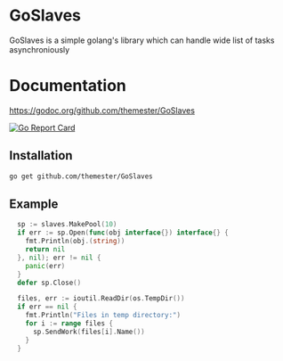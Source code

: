 # GoSlaves

GoSlaves is a simple golang's library which can handle wide list of tasks asynchroniously

# Documentation
https://godoc.org/github.com/themester/GoSlaves

[![Go Report Card](https://goreportcard.com/badge/github.com/themester/goslaves)](https://goreportcard.com/report/github.com/themester/goslaves)

Installation
------------

```bash
go get github.com/themester/GoSlaves
```

Example
-------
```go
  sp := slaves.MakePool(10)
  if err := sp.Open(func(obj interface{}) interface{} {
    fmt.Println(obj.(string))
    return nil
  }, nil); err != nil {
    panic(err)
  }
  defer sp.Close()

  files, err := ioutil.ReadDir(os.TempDir())
  if err == nil {
    fmt.Println("Files in temp directory:")
    for i := range files {
      sp.SendWork(files[i].Name())
    }
  }
```
